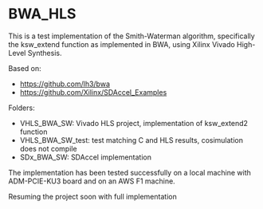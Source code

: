 # BWA_HLS
This is a test implementation of the Smith-Waterman algorithm, specifically the ksw_extend function as implemented in BWA, using Xilinx Vivado High-Level Synthesis.

Based on:
 - https://github.com/lh3/bwa
 - https://github.com/Xilinx/SDAccel_Examples

Folders:
 - VHLS_BWA_SW: Vivado HLS project, implementation of ksw_extend2 function
 - VHLS_BWA_SW_test: test matching C and HLS results, cosimulation does not compile
 - SDx_BWA_SW: SDAccel implementation

The implementation has been tested successfully on a local machine with ADM-PCIE-KU3 board and on an AWS F1 machine.

Resuming the project soon with full implementation
